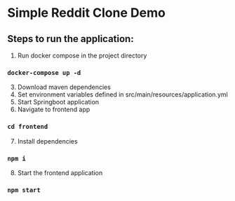 # Simple Reddit Clone Demo

## Steps to run the application:

1. Run docker compose in the project directory

### `docker-compose up -d`

3. Download maven dependencies
4. Set environment variables defined in src/main/resources/application.yml
5. Start Springboot application
6. Navigate to frontend app

### `cd frontend`

7. Install dependencies

### `npm i`

8. Start the frontend application

### `npm start`
